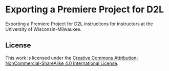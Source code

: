 # Exporting a Premiere Project for D2L

Exporting a Premiere Project for D2L instrucitons for instructors at the University of Wisconsin-Milwaukee.

## License

This work is licensed under the [Creative Commons Attribution-NonCommercial-ShareAlike 4.0 International License](https://creativecommons.org/licenses/by-nc-sa/4.0/).



